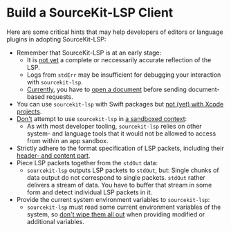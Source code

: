 # Build a SourceKit-LSP Client

Here are some critical hints that may help developers of editors or language plugins in adopting SourceKit-LSP: 

* Remember that SourceKit-LSP is at an early stage:
    * It is [not yet]((https://forums.swift.org/t/what-does-sourcekit-lsp-support/54424)) a complete or neccessarily accurate reflection of the LSP.
    * Logs from `stdErr` may be insufficient for debugging your interaction with `sourcekit-lsp`.
    * [Currently](https://github.com/apple/sourcekit-lsp/issues/529), you have to [open a document](https://microsoft.github.io/language-server-protocol/specifications/lsp/3.17/specification/#textDocument_didOpen) before sending document-based requests.
* You can use `sourcekit-lsp` with Swift packages but [not (yet) with Xcode projects](https://forums.swift.org/t/xcode-project-support/20927). 
* [Don't](https://forums.swift.org/t/how-do-you-build-a-sandboxed-editor-that-uses-sourcekit-lsp/40906) attempt to use `sourcekit-lsp` in [a sandboxed context](https://developer.apple.com/documentation/xcode/configuring-the-macos-app-sandbox):
    * As with most developer tooling, `sourcekit-lsp` relies on other system- and language tools that it would not be allowed to access from within an app sandbox.
* Strictly adhere to the format specification of LSP packets, including their [header- and content part](https://microsoft.github.io/language-server-protocol/specifications/lsp/3.17/specification/#headerPart).
* Piece LSP packets together from the `stdOut` data:
    * `sourcekit-lsp` outputs LSP packets to `stdOut`, but: Single chunks of data output do not correspond to single packets. `stdOut` rather delivers a stream of data. You have to buffer that stream in some form and detect individual LSP packets in it.
* Provide the current system environment variables to `sourcekit-lsp`:
    * `sourcekit-lsp` must read some current environment variables of the system, so [don't wipe them all out](https://forums.swift.org/t/making-a-sourcekit-lsp-client-find-references-fails-solved/57426) when providing modified or additional variables.
